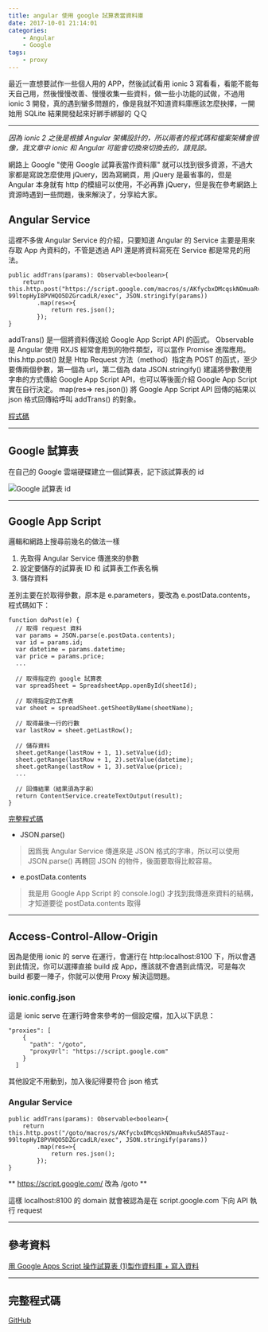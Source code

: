 ```yaml
---
title: angular 使用 google 試算表當資料庫
date: 2017-10-01 21:14:01
categories:
    - Angular
    - Google
tags:
    - proxy
---
```


最近一直想要試作一些個人用的 APP，然後試試看用 ionic 3 寫看看，看能不能每天自己用，然後慢慢改善、慢慢收集一些資料，做一些小功能的試做，不過用 ionic 3 開發，真的遇到蠻多問題的，像是我就不知道資料庫應該怎麼抉擇，一開始用 SQLite 結果開發起來好綁手綁腳的 ＱＱ

<!--more-->

---

*因為 ionic 2 之後是根據 Angular 架構設計的，所以兩者的程式碼和檔案架構會很像，我文章中 ionic 和 Angular 可能會切換來切換去的，請見諒。*

網路上 Google "使用 Google 試算表當作資料庫" 就可以找到很多資源，不過大家都是寫說怎麼使用 jQuery，因為寫網頁，用 jQuery 是最省事的，但是 Angular 本身就有 http 的模組可以使用，不必再靠 jQuery，但是我在參考網路上資源時遇到一些問題，後來解決了，分享給大家。

## Angular Service

這裡不多做 Angular Service 的介紹，只要知道 Angular 的 Service 主要是用來存取 App 內資料的，不管是透過 API 還是將資料寫死在 Service 都是常見的用法。

```
public addTrans(params): Observable<boolean>{
    return this.http.post("https://script.google.com/macros/s/AKfycbxDMcqskNOmuaRvku5A85Tauz-99ltopHyI8PVHQO5DZGrcadLR/exec", JSON.stringify(params))
        .map(res=>{
            return res.json();
        });
}
```

addTrans() 是一個將資料傳送給 Google App Script API 的函式。
Observable 是 Angular 使用 RXJS 經常會用到的物件類型，可以當作 Promise 進階應用。
this.http.post() 就是 Http Request 方法（method）指定為 POST 的函式，至少要傳兩個參數，第一個為 url，第二個為 data
JSON.stringify() 建議將參數使用字串的方式傳給 Google App Script API，也可以等後面介紹 Google App Script 實在自行決定。
map(res=> res.json()) 將 Google App Script API 回傳的結果以 json 格式回傳給呼叫 addTrans() 的對象。

[程式碼](https://github.com/contemplator/plan-consumption/blob/master/src/app/app.service.ts)

---

## Google 試算表

在自己的 Google 雲端硬碟建立一個試算表，記下該試算表的 id

![Google 試算表 id](/blog/images/googleSheetId.png)

---

## Google App Script

邏輯和網路上搜尋前幾名的做法一樣

1. 先取得 Angular Service 傳進來的參數
2. 設定要儲存的試算表 ID 和 試算表工作表名稱
3. 儲存資料

差別主要在於取得參數，原本是 e.parameters，要改為 e.postData.contents，程式碼如下：

```
function doPost(e) {
  // 取得 request 資料
  var params = JSON.parse(e.postData.contents);
  var id = params.id;
  var datetime = params.datetime;
  var price = params.price;
  ...
  
  // 取得指定的 google 試算表
  var spreadSheet = SpreadsheetApp.openById(sheetId);
  
  // 取得指定的工作表
  var sheet = spreadSheet.getSheetByName(sheetName);
  
  // 取得最後一行的行數
  var lastRow = sheet.getLastRow();
  
  // 儲存資料
  sheet.getRange(lastRow + 1, 1).setValue(id);
  sheet.getRange(lastRow + 1, 2).setValue(datetime);
  sheet.getRange(lastRow + 1, 3).setValue(price);
  ...
  
  // 回傳結果（結果須為字串）
  return ContentService.createTextOutput(result);
}
```

[完整程式碼](https://github.com/contemplator/plan-consumption/tree/master/src/google-scripts)

- JSON.parse()
> 因爲我 Angular Service 傳進來是 JSON 格式的字串，所以可以使用 JSON.parse() 再轉回 JSON 的物件，後面要取得比較容易。

- e.postData.contents
> 我是用 Google App Script 的 console.log() 才找到我傳進來資料的結構，才知道要從 postData.contents 取得

---

## Access-Control-Allow-Origin

因為是使用 ionic 的 serve 在運行，會運行在 http:localhost:8100 下，所以會遇到此情況，你可以選擇直接 build 成 App，應該就不會遇到此情況，可是每次 build 都要一陣子，你就可以使用 Proxy 解決這問題。

### ionic.config.json

這是 ionic serve 在運行時會來參考的一個設定檔，加入以下訊息：

```
"proxies": [
    {
      "path": "/goto",
      "proxyUrl": "https://script.google.com"
    }
  ]
```

其他設定不用動到，加入後記得要符合 json 格式

### Angular Service

```
public addTrans(params): Observable<boolean>{
    return this.http.post("/goto/macros/s/AKfycbxDMcqskNOmuaRvku5A85Tauz-99ltopHyI8PVHQO5DZGrcadLR/exec", JSON.stringify(params))
        .map(res=>{
            return res.json();
        });
}
```

** https://script.google.com/ 改為 /goto **

這樣 localhost:8100 的 domain 就會被認為是在 script.google.com 下向 API 執行 request

---

## 參考資料
[用 Google Apps Script 操作試算表 (1)製作資料庫 + 寫入資料](http://www.wfublog.com/2017/01/google-apps-script-spreadsheet-write-data.html)

---

## 完整程式碼

[GitHub](https://github.com/contemplator/plan-consumption)